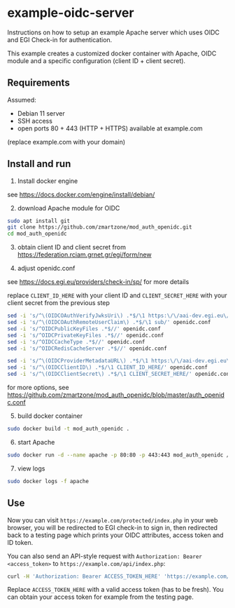 # example-oidc-server

Instructions on how to setup an example Apache server which uses OIDC and EGI Check-in for authentication.

This example creates a customized docker container with Apache, OIDC module and a specific configuration (client ID + client secret).

## Requirements

Assumed:
* Debian 11 server
* SSH access
* open ports 80 + 443 (HTTP + HTTPS) available at example.com

(replace example.com with your domain)

## Install and run

1. Install docker engine

see https://docs.docker.com/engine/install/debian/

2. download Apache module for OIDC

```sh
sudo apt install git
git clone https://github.com/zmartzone/mod_auth_openidc.git
cd mod_auth_openidc
```

3. obtain client ID and client secret from https://federation.rciam.grnet.gr/egi/form/new

4. adjust openidc.conf

see https://docs.egi.eu/providers/check-in/sp/ for more details

replace `CLIENT_ID_HERE` with your client ID and `CLIENT_SECRET_HERE` with your client secret from the previous step

```sh
sed -i 's/^\(OIDCOAuthVerifyJwksUri\) .*$/\1 https:\/\/aai-dev.egi.eu\/oidc\/jwk/' openidc.conf
sed -i 's/^\(OIDCOAuthRemoteUserClaim\) .*$/\1 sub/' openidc.conf
sed -i 's/^OIDCPublicKeyFiles .*$//' openidc.conf
sed -i 's/^OIDCPrivateKeyFiles .*$//' openidc.conf
sed -i 's/^OIDCCacheType .*$//' openidc.conf
sed -i 's/^OIDCRedisCacheServer .*$//' openidc.conf

sed -i 's/^\(OIDCProviderMetadataURL\) .*$/\1 https:\/\/aai-dev.egi.eu\/oidc\/.well-known\/openid-configuration/' openidc.conf
sed -i 's/^\(OIDCClientID\) .*$/\1 CLIENT_ID_HERE/' openidc.conf
sed -i 's/^\(OIDCClientSecret\) .*$/\1 CLIENT_SECRET_HERE/' openidc.conf
```

for more options, see https://github.com/zmartzone/mod_auth_openidc/blob/master/auth_openidc.conf

5. build docker container

```sh
sudo docker build -t mod_auth_openidc .
```
6. start Apache

```sh
sudo docker run -d --name apache -p 80:80 -p 443:443 mod_auth_openidc /bin/bash -c "/root/run.sh"
```

7. view logs

```sh
sudo docker logs -f apache
```

## Use

Now you can visit `https://example.com/protected/index.php` in your web browser, you will be redirected to EGI check-in to sign in,
then redirected back to a testing page which prints your OIDC attributes, access token and ID token.

You can also send an API-style request with `Authorization: Bearer <access_token>` to `https://example.com/api/index.php`:

```sh
curl -H 'Authorization: Bearer ACCESS_TOKEN_HERE' 'https://example.com/api/index.php'
```

Replace `ACCESS_TOKEN_HERE` with a valid access token (has to be fresh). You can obtain your access token for example from the testing page.
